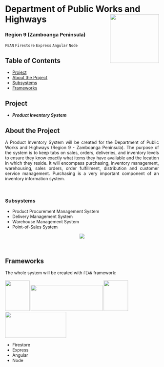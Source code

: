 # Department of Public Works and Highways <img src="https://upload.wikimedia.org/wikipedia/commons/thumb/3/3a/Department_of_Public_Works_and_Highways_%28DPWH%29.svg/1024px-Department_of_Public_Works_and_Highways_%28DPWH%29.svg.png" width="160" height="160" align="right"> 
### Region 9 (Zamboanga Peninsula)
`FEAN` `Firestore` `Express` `Angular` `Node`

## Table of Contents
* [Project](#project)
* [About the Project](#about-the-project)
* [Subsystems](#subsystems)
* [Frameworks](#frameworks)

## Project
* **_Product Inventory System_** <br/>

## About the Project
<p align="justify"> A Product Inventory System will be created for the Department of Public Works and Highways (Region 9 - Zamboanga Peninsula). The purpose of the system is to keep tabs on sales, orders, deliveries, and inventory levels to ensure they know exactly what items they have available and the location in which they reside. It will encompass purchasing, inventory management, warehousing, sales orders, order fulfillment, distribution and customer service management. Purchasing is a very important component of an inventory information system. </p> <br/>

### Subsystems
* Product Procurement Management System
* Delivery Management System
* Warehouse Management System
* Point-of-Sales System


<p align="center">
<img src="https://www.metacase.com/reports/17_135.gif">
</p> <br/>


## Frameworks
The whole system will be created with `FEAN` framework: <br/>
<br/>
<img src="https://seeklogo.com/images/F/firestore-logo-3828671CC5-seeklogo.com.png" width="80" height="100">
<img src="https://upload.wikimedia.org/wikipedia/commons/6/64/Expressjs.png" width="235" height="85">
<img src="https://cdn.freebiesupply.com/logos/large/2x/angular-icon-logo-svg-vector.svg" width="80" height="100">
<img src="https://www.vectorlogo.zone/logos/nodejs/nodejs-ar21.png" width="200" height="85">


* Firestore
* Express
* Angular
* Node


